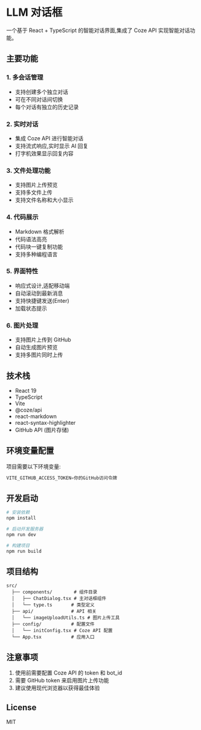 # LLM 对话框

一个基于 React + TypeScript 的智能对话界面,集成了 Coze API 实现智能对话功能。

## 主要功能

### 1. 多会话管理
- 支持创建多个独立对话
- 可在不同对话间切换
- 每个对话有独立的历史记录

### 2. 实时对话
- 集成 Coze API 进行智能对话
- 支持流式响应,实时显示 AI 回复
- 打字机效果显示回复内容

### 3. 文件处理功能
- 支持图片上传预览
- 支持多文件上传
- 支持文件名称和大小显示

### 4. 代码展示
- Markdown 格式解析
- 代码语法高亮
- 代码块一键复制功能
- 支持多种编程语言

### 5. 界面特性
- 响应式设计,适配移动端
- 自动滚动到最新消息
- 支持快捷键发送(Enter)
- 加载状态提示

### 6. 图片处理
- 支持图片上传到 GitHub
- 自动生成图片预览
- 支持多图片同时上传

## 技术栈

- React 19
- TypeScript
- Vite
- @coze/api
- react-markdown
- react-syntax-highlighter
- GitHub API (图片存储)

## 环境变量配置

项目需要以下环境变量:

```js
VITE_GITHUB_ACCESS_TOKEN=你的GitHub访问令牌
```

## 开发启动

```bash
# 安装依赖
npm install

# 启动开发服务器
npm run dev

# 构建项目
npm run build
```

## 项目结构

```
src/
  ├── components/        # 组件目录
  │   ├── ChatDialog.tsx # 主对话框组件
  │   └── type.ts       # 类型定义
  ├── api/              # API 相关
  │   └── imageUploadUtils.ts # 图片上传工具
  ├── config/           # 配置文件
  │   └── initConfig.tsx # Coze API 配置
  └── App.tsx           # 应用入口
```

## 注意事项

1. 使用前需要配置 Coze API 的 token 和 bot_id
2. 需要 GitHub token 来启用图片上传功能
3. 建议使用现代浏览器以获得最佳体验

## License

MIT
